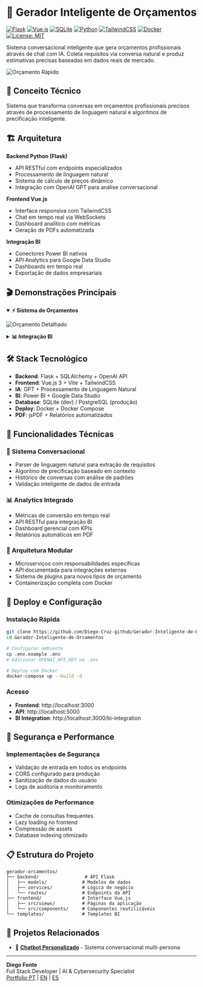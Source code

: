 # 🚀 Gerador Inteligente de Orçamentos

[![Flask](https://img.shields.io/badge/Flask-2.x-green.svg)](https://flask.palletsprojects.com/)
[![Vue.js](https://img.shields.io/badge/Vue.js-3.x-brightgreen.svg)](https://vuejs.org/)
[![SQLite](https://img.shields.io/badge/SQLite-3.x-lightblue.svg)](https://sqlite.org/)
[![Python](https://img.shields.io/badge/Python-3.9+-blue.svg)](https://python.org/)
[![TailwindCSS](https://img.shields.io/badge/TailwindCSS-3.x-blue.svg)](https://tailwindcss.com/)
[![Docker](https://img.shields.io/badge/Docker-20.x-blue.svg)](https://docker.com/)
[![License: MIT](https://img.shields.io/badge/License-MIT-yellow.svg)](https://opensource.org/licenses/MIT)

Sistema conversacional inteligente que gera orçamentos profissionais através de chat com IA. Coleta requisitos via conversa natural e produz estimativas precisas baseadas em dados reais de mercado.

![Orçamento Rápido](Screenshots%20e%20vídeos/Orçamento-Rápido.gif)

## 🎯 Conceito Técnico

Sistema que transforma conversas em orçamentos profissionais precisos através de processamento de linguagem natural e algoritmos de precificação inteligente.

## 🏗️ Arquitetura

**Backend Python (Flask)**
- API RESTful com endpoints especializados
- Processamento de linguagem natural
- Sistema de cálculo de preços dinâmico
- Integração com OpenAI GPT para análise conversacional

**Frontend Vue.js**
- Interface responsiva com TailwindCSS
- Chat em tempo real via WebSockets
- Dashboard analítico com métricas
- Geração de PDFs automatizada

**Integração BI**
- Conectores Power BI nativos
- API Analytics para Google Data Studio
- Dashboards em tempo real
- Exportação de dados empresariais

## 🎬 Demonstrações Principais

<details open>
<summary><strong>⚡ Sistema de Orçamentos</strong></summary>

![Orçamento Detalhado](Screenshots%20e%20vídeos/OrçamentoDetalhado.gif)

</details>

<details>
<summary><strong>📊 Integração BI</strong></summary>

![Integração com Power BI](Screenshots%20e%20vídeos/integração-com-powerbi.gif)

</details>

## 🛠️ Stack Tecnológico

- **Backend**: Flask + SQLAlchemy + OpenAI API
- **Frontend**: Vue.js 3 + Vite + TailwindCSS  
- **IA**: GPT + Processamento de Linguagem Natural
- **BI**: Power BI + Google Data Studio
- **Database**: SQLite (dev) / PostgreSQL (produção)
- **Deploy**: Docker + Docker Compose
- **PDF**: jsPDF + Relatórios automatizados

## 🚀 Funcionalidades Técnicas

### 💬 Sistema Conversacional
- Parser de linguagem natural para extração de requisitos
- Algoritmo de precificação baseado em contexto
- Histórico de conversas com análise de padrões
- Validação inteligente de dados de entrada

### 📊 Analytics Integrado
- Métricas de conversão em tempo real
- API RESTful para integração BI
- Dashboard gerencial com KPIs
- Relatórios automáticos em PDF

### 🔧 Arquitetura Modular
- Microserviços com responsabilidades específicas
- API documentada para integrações externas
- Sistema de plugins para novos tipos de orçamento
- Containerização completa com Docker

## 🐳 Deploy e Configuração

### Instalação Rápida
```bash
git clone https://github.com/Diego-Cruz-github/Gerador-Inteligente-de-Orcamentos.git
cd Gerador-Inteligente-de-Orcamentos

# Configurar ambiente
cp .env.example .env
# Adicionar OPENAI_API_KEY no .env

# Deploy com Docker
docker-compose up --build -d
```

### Acesso
- **Frontend**: http://localhost:3000
- **API**: http://localhost:5000
- **BI Integration**: http://localhost:3000/bi-integration

## 🔐 Segurança e Performance

### Implementações de Segurança
- Validação de entrada em todos os endpoints
- CORS configurado para produção
- Sanitização de dados do usuário
- Logs de auditoria e monitoramento

### Otimizações de Performance
- Cache de consultas frequentes
- Lazy loading no frontend
- Compressão de assets
- Database indexing otimizado

## 📋 Estrutura do Projeto

```
gerador-orcamentos/
├── backend/                 # API Flask
│   ├── models/             # Modelos de dados
│   ├── services/           # Lógica de negócio
│   └── routes/             # Endpoints da API
├── frontend/               # Interface Vue.js
│   ├── src/views/          # Páginas da aplicação
│   └── src/components/     # Componentes reutilizáveis
└── templates/              # Templates BI
```

## 🔗 Projetos Relacionados

- 🤖 **[Chatbot Personalizado](https://github.com/Diego-Cruz-github/chatbot-personalizado-diversos)** - Sistema conversacional multi-persona

---

**Diego Fonte**  
Full Stack Developer | AI & Cybersecurity Specialist  
[Portfolio PT](https://diegofontedev.com.br/) | [EN](https://diegofontedev.com.br/index-en.html) | [ES](https://diegofontedev.com.br/index-es.html)